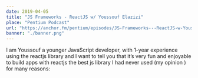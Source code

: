 ```yaml
---
date: 2019-04-05
title: "JS Frameworks - ReactJS w/ Youssouf Elazizi"
place: "Pentium Podcast"
url: "https://anchor.fm/pentium/episodes/JS-Frameworks---ReactJS-w-Youssouf-Elazizi-e3l7n1?fbclid=IwAR1e52QL0VPlYFKo8HB95zhvdwEB7c4VUZqa3qrhcy7x5-vDLe01tysmaM8"
banner: "./banner.png"
---
```


I am Youssouf a younger JavaScript developer, with 1-year experience using the reactjs library and I want to tell you that it’s very fun and enjoyable to build apps with reactjs the best js library I had never used (my opinion ) for many reasons:
